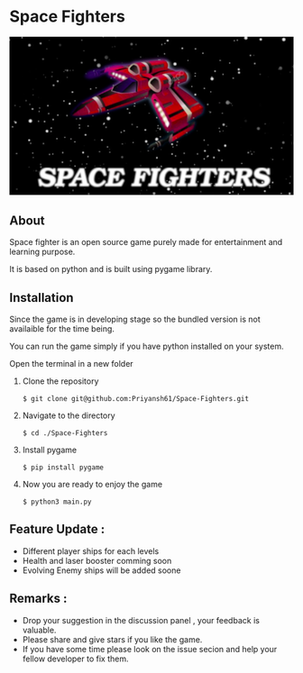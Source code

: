# Space Fighters
![main image](/assets/main.png)
## About 
 Space fighter is an open source game purely made for entertainment and learning purpose.

It is  based on python and is built using pygame library.

## Installation
Since the game is in developing stage so the bundled version is not availaible for the time being.

You can run the game simply if you have python installed on your system.

Open the terminal in a new folder
1. Clone the repository
    ```console
    $ git clone git@github.com:Priyansh61/Space-Fighters.git
    ```
2. Navigate to the directory
    ```console
    $ cd ./Space-Fighters
    ```

3. Install pygame 
    ```shell
    $ pip install pygame
    ```
4. Now you are ready to enjoy the  game
     ```console
    $ python3 main.py
    ```
## Feature Update :
* Different player ships for each levels
* Health and laser booster comming soon
* Evolving Enemy ships will be added soone

## Remarks :
* Drop your suggestion in the discussion panel , your feedback is valuable.
* Please share and give stars if you like the game.
* If you have some time please look on the issue secion and help your fellow developer to fix them.



